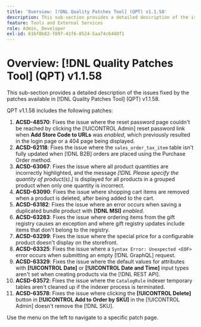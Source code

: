 ```yaml
---
title: 'Overview: [!DNL Quality Patches Tool] (QPT) v1.1.58'
description: This sub-section provides a detailed description of the issues fixed by the patches available in [!DNL Quality Patches Tool] (QPT) v1.1.58.
feature: Tools and External Services
role: Admin, Developer
exl-id: 61bf8b82-f897-41f6-8524-5aa74c6440f1
---
```

# Overview: [!DNL Quality Patches Tool] (QPT) v1.1.58

This sub-section provides a detailed description of the issues fixed by the patches available in [!DNL Quality Patches Tool] (QPT) v1.1.58.

QPT v1.1.58 includes the following patches:

1. **ACSD-48570**: Fixes the issue where the reset password page couldn't be reached by clicking the [!UICONTROL Admin] reset password link when **Add Store Code to URLs** was *enabled*, which previously resulted in the login page or a 404 page being displayed.
1. **ACSD-62118**: Fixes the issue where the `sales_order_tax_item` table isn't fully updated when [!DNL B2B] orders are placed using the Purchase Order method.
1. **ACSD-63067**: Fixes the issue where all product quantities are incorrectly highlighted, and the message *[!DNL Please specify the quantity of product(s).]* is displayed for all products in a grouped product when only one quantity is incorrect.
1. **ACSD-63090**: Fixes the issue where shopping cart items are removed when a product is deleted, after being added to the cart.
1. **ACSD-63182**: Fixes the issue where an error occurs when saving a duplicated bundle product with **[!DNL MSI]** *enabled*.
1. **ACSD-63283**: Fixes the issue where ordering items from the gift registry causes an exception and where gift registry updates include items that don't belong to the registry.
1. **ACSD-63299**: Fixes the issue where the special price for a configurable product doesn't display on the storefront.
1. **ACSD-63325**: Fixes the issue where a `Syntax Error: Unexpected <EOF>` error occurs when submitting an empty [!DNL GraphQL] request.
1. **ACSD-63329**: Fixes the issue where the default values for attributes with **[!UICONTROL Date]** or **[!UICONTROL Date and Time]** input types aren't set when creating products via the [!DNL REST API].
1. **ACSD-63572**: Fixes the issue where the `CatalogRule` indexer temporary tables aren't cleaned up if the indexer process is terminated.
1. **ACSD-63578**: Fixes the issue where clicking the **[!UICONTROL Delete]** button in **[!UICONTROL Add to Order by SKU]** in the [!UICONTROL Admin] doesn't remove the [!DNL SKU].

Use the menu on the left to navigate to a specific patch page.
